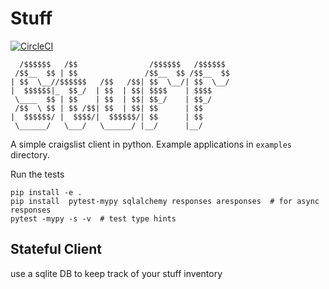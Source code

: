 # Stuff

[![CircleCI](https://circleci.com/gh/fenimore/stuff/tree/master.svg?style=svg)](https://circleci.com/gh/fenimore/stuff/tree/master)

```
  /$$$$$$   /$$                /$$$$$$   /$$$$$$
 /$$__  $$ | $$               /$$__  $$ /$$__  $$
| $$  \__//$$$$$$   /$$   /$$| $$  \__/| $$  \__/
|  $$$$$$|_  $$_/  | $$  | $$| $$$$    | $$$$
 \____  $$ | $$    | $$  | $$| $$_/    | $$_/
 /$$  \ $$ | $$ /$$| $$  | $$| $$      | $$
|  $$$$$$/ |  $$$$/|  $$$$$$/| $$      | $$
 \______/   \___/   \______/ |__/      |__/

```

A simple craigslist client in python. Example applications in `examples` directory.

Run the tests

    pip install -e .
    pip install  pytest-mypy sqlalchemy responses aresponses  # for async responses
    pytest -mypy -s -v  # test type hints


## Stateful Client

use a sqlite DB to keep track of your stuff inventory
